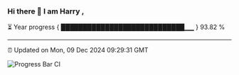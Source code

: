 ### Hi there 👋 I am Harry , 

⏳ Year progress { ████████████████████████████▁▁ } 93.82 %

---

⏰ Updated on Mon, 09 Dec 2024 09:29:31 GMT

![Progress Bar CI](https://github.com/duykhang68/duykhang68/workflows/Progress%20Bar%20CI/badge.svg)
